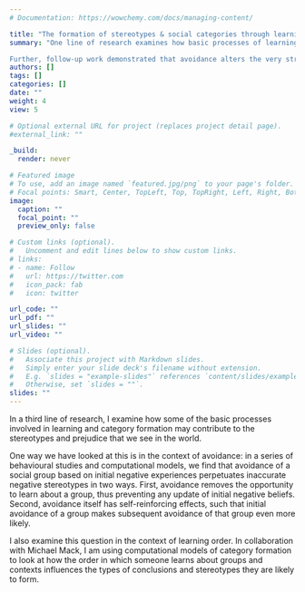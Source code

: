 ```yaml
---
# Documentation: https://wowchemy.com/docs/managing-content/

title: "The formation of stereotypes & social categories through learning"
summary: "One line of research examines how basic processes of learning and category formation contribute to stereotypes and bias. This research found a critical role for avoidance in maintaining inaccurate negative stereotypes (Allidina & Cunningham, 2021, JEP: General), both by removing opportunities for information-gain and by directly reinforcing further avoidance.

Further, follow-up work demonstrated that avoidance alters the very structure of perceivers’ social representations (Allidina, Mack, & Cunningham, under review). Using computational models of category learning, my collaborators and I found that environments in which avoidance prevented information-gain were less likely to produce individuation, especially for particularly prejudiced people."
authors: []
tags: []
categories: []
date: ""
weight: 4
view: 5

# Optional external URL for project (replaces project detail page).
#external_link: ""

_build:
  render: never

# Featured image
# To use, add an image named `featured.jpg/png` to your page's folder.
# Focal points: Smart, Center, TopLeft, Top, TopRight, Left, Right, BottomLeft, Bottom, BottomRight.
image:
  caption: ""
  focal_point: ""
  preview_only: false

# Custom links (optional).
#   Uncomment and edit lines below to show custom links.
# links:
# - name: Follow
#   url: https://twitter.com
#   icon_pack: fab
#   icon: twitter

url_code: ""
url_pdf: ""
url_slides: ""
url_video: ""

# Slides (optional).
#   Associate this project with Markdown slides.
#   Simply enter your slide deck's filename without extension.
#   E.g. `slides = "example-slides"` references `content/slides/example-slides.md`.
#   Otherwise, set `slides = ""`.
slides: ""
---
```


In a third line of research, I examine how some of the basic processes involved in learning and category formation may contribute to the stereotypes and prejudice that we see in the world.


One way we have looked at this is in the context of avoidance: in a series of behavioural studies and computational models, we find that avoidance of a social group based on initial negative experiences perpetuates inaccurate negative stereotypes in two ways. First, avoidance removes the opportunity to learn about a group, thus preventing any update of initial negative beliefs. Second, avoidance itself has self-reinforcing effects, such that initial avoidance of a group makes subsequent avoidance of that group even more likely.


I also examine this question in the context of learning order. In collaboration with Michael Mack, I am using computational models of category formation to look at how the order in which someone learns about groups and contexts influences the types of conclusions and stereotypes they are likely to form.